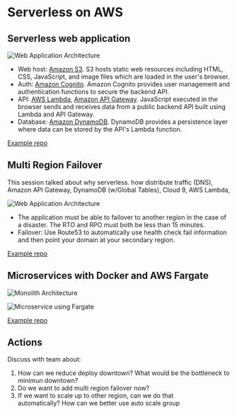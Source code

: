 # Serverless on AWS

## Serverless web application

![Web Application Architecture](https://github.com/aws-samples/aws-serverless-workshops/blob/master/WebApplication/images/wildrydes-complete-architecture.png)

- Web host: [Amazon S3](https://aws.amazon.com/s3/). S3 hosts static web resources including HTML, CSS, JavaScript, and image files which are loaded in the user's browser. 
- Auth: [Amazon Cognito](https://aws.amazon.com/cognito/). Amazon Cognito provides user management and authentication functions to secure the backend API. 
- API: [AWS Lambda](https://aws.amazon.com/lambda/), [Amazon API Gateway](https://aws.amazon.com/api-gateway/). JavaScript executed in the browser sends and receives data from a public backend API built using Lambda and API Gateway.
- Database: [Amazon DynamoDB](https://aws.amazon.com/dynamodb/). DynamoDB provides a  persistence layer where data can be stored by the API's Lambda function.


[Example repo](https://github.com/aws-samples/aws-serverless-workshops/tree/master/WebApplication)


## Multi Region Failover

This session talked about why serverless. how distribute traffic (DNS), Amazon API Gateway, DynamoDB (w/Global Tables), Cloud 9, AWS Lambda,

![Web Application Architecture](https://github.com/aws-samples/aws-serverless-workshops/blob/master/MultiRegion/images/architecture_new.png)

- The application must be able to failover to another region in the case of a disaster. The RTO and RPO must both be less than 15 minutes.
- Failover: Use Route53 to automatically use health check fail information and then point your domain at your secondary region.

[Example repo](https://github.com/aws-samples/aws-serverless-workshops/tree/master/MultiRegion)

## Microservices with Docker and AWS Fargate

![Monolith Architecture](https://github.com/aws-samples/aws-modern-application-workshop/blob/fargate/workshop-1/images/03-arch.png)

![Microservice using Fargate](https://github.com/aws-samples/aws-modern-application-workshop/blob/fargate/workshop-1/images/04-arch.png)

[Example repo](https://github.com/aws-samples/aws-modern-application-workshop/tree/fargate/workshop-1)


## Actions
Discuss with team about: 
1. How can we reduce deploy downtown? What would be the bottleneck to minimun downtown? 
2. Do we want to add multi region failover now? 
3. If we want to scale up to other region, can we do that automatically? How can we better use auto scale group
